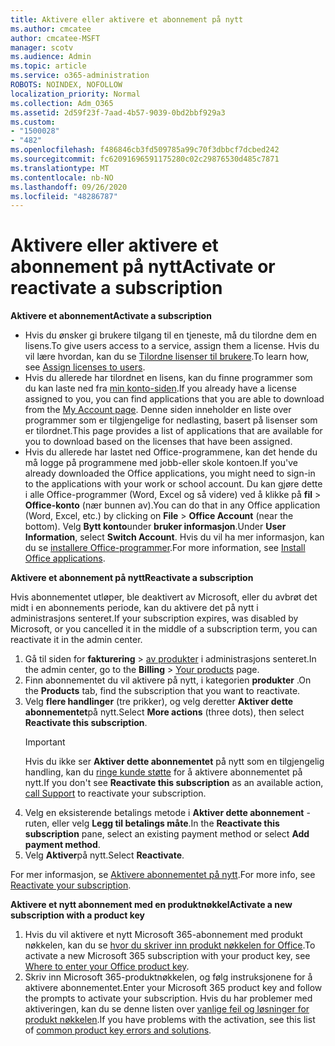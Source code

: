 ```yaml
---
title: Aktivere eller aktivere et abonnement på nytt
ms.author: cmcatee
author: cmcatee-MSFT
manager: scotv
ms.audience: Admin
ms.topic: article
ms.service: o365-administration
ROBOTS: NOINDEX, NOFOLLOW
localization_priority: Normal
ms.collection: Adm_O365
ms.assetid: 2d59f23f-7aad-4b57-9039-0bd2bbf929a3
ms.custom:
- "1500028"
- "482"
ms.openlocfilehash: f486846cb3fd509785a99c70f3dbbcf7dcbed242
ms.sourcegitcommit: fc62091696591175280c02c29876530d485c7871
ms.translationtype: MT
ms.contentlocale: nb-NO
ms.lasthandoff: 09/26/2020
ms.locfileid: "48286787"
---
```

# <a name="activate-or-reactivate-a-subscription"></a><span data-ttu-id="f9e7d-102">Aktivere eller aktivere et abonnement på nytt</span><span class="sxs-lookup"><span data-stu-id="f9e7d-102">Activate or reactivate a subscription</span></span>

<span data-ttu-id="f9e7d-103">**Aktivere et abonnement**</span><span class="sxs-lookup"><span data-stu-id="f9e7d-103">**Activate a subscription**</span></span>

- <span data-ttu-id="f9e7d-104">Hvis du ønsker gi brukere tilgang til en tjeneste, må du tilordne dem en lisens.</span><span class="sxs-lookup"><span data-stu-id="f9e7d-104">To give users access to a service, assign them a license.</span></span> <span data-ttu-id="f9e7d-105">Hvis du vil lære hvordan, kan du se [Tilordne lisenser til brukere](https://docs.microsoft.com/microsoft-365/admin/manage/assign-licenses-to-users).</span><span class="sxs-lookup"><span data-stu-id="f9e7d-105">To learn how, see [Assign licenses to users](https://docs.microsoft.com/microsoft-365/admin/manage/assign-licenses-to-users).</span></span>
- <span data-ttu-id="f9e7d-106">Hvis du allerede har tilordnet en lisens, kan du finne programmer som du kan laste ned fra [min konto-siden](https://portal.office.com/account/#installs).</span><span class="sxs-lookup"><span data-stu-id="f9e7d-106">If you already have a license assigned to you, you can find applications that you are able to download from the [My Account page](https://portal.office.com/account/#installs).</span></span> <span data-ttu-id="f9e7d-107">Denne siden inneholder en liste over programmer som er tilgjengelige for nedlasting, basert på lisenser som er tilordnet.</span><span class="sxs-lookup"><span data-stu-id="f9e7d-107">This page provides a list of applications that are available for you to download based on the licenses that have been assigned.</span></span>
- <span data-ttu-id="f9e7d-108">Hvis du allerede har lastet ned Office-programmene, kan det hende du må logge på programmene med jobb-eller skole kontoen.</span><span class="sxs-lookup"><span data-stu-id="f9e7d-108">If you've already downloaded the Office applications, you might need to sign-in to the applications with your work or school account.</span></span> <span data-ttu-id="f9e7d-109">Du kan gjøre dette i alle Office-programmer (Word, Excel og så videre) ved å klikke på **fil**  >  **Office-konto** (nær bunnen av).</span><span class="sxs-lookup"><span data-stu-id="f9e7d-109">You can do that in any Office application (Word, Excel, etc.) by clicking on **File** > **Office Account** (near the bottom).</span></span> <span data-ttu-id="f9e7d-110">Velg **Bytt konto**under **bruker informasjon**.</span><span class="sxs-lookup"><span data-stu-id="f9e7d-110">Under **User Information**, select **Switch Account**.</span></span> <span data-ttu-id="f9e7d-111">Hvis du vil ha mer informasjon, kan du se [installere Office-programmer](https://docs.microsoft.com/microsoft-365/admin/setup/install-applications).</span><span class="sxs-lookup"><span data-stu-id="f9e7d-111">For more information, see [Install Office applications](https://docs.microsoft.com/microsoft-365/admin/setup/install-applications).</span></span>

<span data-ttu-id="f9e7d-112">**Aktivere et abonnement på nytt**</span><span class="sxs-lookup"><span data-stu-id="f9e7d-112">**Reactivate a subscription**</span></span>

<span data-ttu-id="f9e7d-113">Hvis abonnementet utløper, ble deaktivert av Microsoft, eller du avbrøt det midt i en abonnements periode, kan du aktivere det på nytt i administrasjons senteret.</span><span class="sxs-lookup"><span data-stu-id="f9e7d-113">If your subscription expires, was disabled by Microsoft, or you cancelled it in the middle of a subscription term, you can reactivate it in the admin center.</span></span>
  
1. <span data-ttu-id="f9e7d-114">Gå til siden for **fakturering**  >  [av produkter](https://go.microsoft.com/fwlink/p/?linkid=842054) i administrasjons senteret.</span><span class="sxs-lookup"><span data-stu-id="f9e7d-114">In the admin center, go to the **Billing** > [Your products](https://go.microsoft.com/fwlink/p/?linkid=842054) page.</span></span>
2. <span data-ttu-id="f9e7d-115">Finn abonnementet du vil aktivere på nytt, i kategorien **produkter** .</span><span class="sxs-lookup"><span data-stu-id="f9e7d-115">On the **Products** tab, find the subscription that you want to reactivate.</span></span>
3. <span data-ttu-id="f9e7d-116">Velg **flere handlinger** (tre prikker), og velg deretter **Aktiver dette abonnementet**på nytt.</span><span class="sxs-lookup"><span data-stu-id="f9e7d-116">Select **More actions** (three dots), then select **Reactivate this subscription**.</span></span>
    > [!IMPORTANT]
    > <span data-ttu-id="f9e7d-117">Hvis du ikke ser **Aktiver dette abonnementet** på nytt som en tilgjengelig handling, kan du [ringe kunde støtte](https://docs.microsoft.com/microsoft-365/admin/contact-support-for-business-products) for å aktivere abonnementet på nytt.</span><span class="sxs-lookup"><span data-stu-id="f9e7d-117">If you don't see **Reactivate this subscription** as an available action, [call Support](https://docs.microsoft.com/microsoft-365/admin/contact-support-for-business-products) to reactivate your subscription.</span></span>
4. <span data-ttu-id="f9e7d-118">Velg en eksisterende betalings metode i **Aktiver dette abonnement** -ruten, eller velg **Legg til betalings måte**.</span><span class="sxs-lookup"><span data-stu-id="f9e7d-118">In the **Reactivate this subscription** pane, select an existing payment method or select **Add payment method**.</span></span>
5. <span data-ttu-id="f9e7d-119">Velg **Aktiver**på nytt.</span><span class="sxs-lookup"><span data-stu-id="f9e7d-119">Select **Reactivate**.</span></span>

<span data-ttu-id="f9e7d-120">For mer informasjon, se [Aktivere abonnementet på nytt](https://docs.microsoft.com/microsoft-365/commerce/subscriptions/reactivate-your-subscription).</span><span class="sxs-lookup"><span data-stu-id="f9e7d-120">For more info, see [Reactivate your subscription](https://docs.microsoft.com/microsoft-365/commerce/subscriptions/reactivate-your-subscription).</span></span>

<span data-ttu-id="f9e7d-121">**Aktivere et nytt abonnement med en produktnøkkel**</span><span class="sxs-lookup"><span data-stu-id="f9e7d-121">**Activate a new subscription with a product key**</span></span>

1. <span data-ttu-id="f9e7d-122">Hvis du vil aktivere et nytt Microsoft 365-abonnement med produkt nøkkelen, kan du se [hvor du skriver inn produkt nøkkelen for Office](https://support.office.com/article/where-to-enter-your-office-product-key-0a82e5ae-739e-4b92-a6f4-2ec780c185db).</span><span class="sxs-lookup"><span data-stu-id="f9e7d-122">To activate a new Microsoft 365 subscription with your product key, see [Where to enter your Office product key](https://support.office.com/article/where-to-enter-your-office-product-key-0a82e5ae-739e-4b92-a6f4-2ec780c185db).</span></span>
2. <span data-ttu-id="f9e7d-123">Skriv inn Microsoft 365-produktnøkkelen, og følg instruksjonene for å aktivere abonnementet.</span><span class="sxs-lookup"><span data-stu-id="f9e7d-123">Enter your Microsoft 365 product key and follow the prompts to activate your subscription.</span></span> <span data-ttu-id="f9e7d-124">Hvis du har problemer med aktiveringen, kan du se denne listen over [vanlige feil og løsninger for produkt nøkkelen](https://docs.microsoft.com/microsoft-365/commerce/product-key-errors-and-solutions).</span><span class="sxs-lookup"><span data-stu-id="f9e7d-124">If you have problems with the activation, see this list of [common product key errors and solutions](https://docs.microsoft.com/microsoft-365/commerce/product-key-errors-and-solutions).</span></span>
